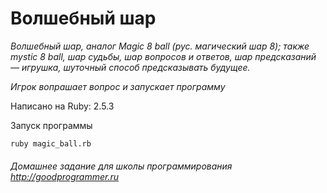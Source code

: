 # Волшебный шар


*Волшебный шар, аналог Magic 8 ball (рус. магический шар 8); также mystic 8 ball, шар судьбы, шар вопросов и ответов, шар предсказаний — игрушка, шуточный способ предсказывать будущее.*

*Игрок вопрашает вопрос и запускает программу*

Написано на Ruby: 2.5.3

Запуск программы
```
ruby magic_ball.rb
```


###### Домашнее задание для школы программирования http://goodprogrammer.ru
